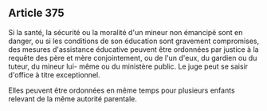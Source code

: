 Article 375
----
Si la santé, la sécurité ou la moralité d'un mineur non émancipé sont en danger,
ou si les conditions de son éducation sont gravement compromises, des mesures
d'assistance éducative peuvent être ordonnées par justice à la requête des père
et mère conjointement, ou de l'un d'eux, du gardien ou du tuteur, du mineur lui-
même ou du ministère public. Le juge peut se saisir d'office à titre
exceptionnel.

Elles peuvent être ordonnées en même temps pour plusieurs enfants relevant de la
même autorité parentale.
